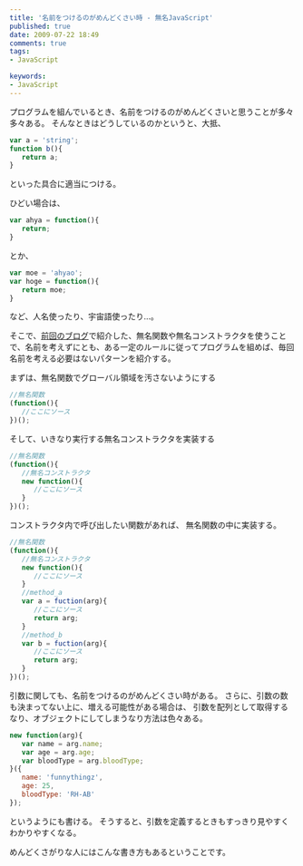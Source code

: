 ```yaml
---
title: '名前をつけるのがめんどくさい時 - 無名JavaScript'
published: true
date: 2009-07-22 18:49
comments: true
tags:
- JavaScript

keywords:
- JavaScript
---
```

プログラムを組んでいるとき、名前をつけるのがめんどくさいと思うことが多々多々ある。
そんなときはどうしているのかというと、大抵、


```JavaScript
var a = 'string';
function b(){
   return a;
}
```

といった具合に適当につける。

ひどい場合は、


```JavaScript
var ahya = function(){
   return;
}
```

とか、


```JavaScript
var moe = 'ahyao';
var hoge = function(){
   return moe;
}
```

など、人名使ったり、宇宙語使ったり…。

そこで、[前回のブログ](http://hiropo.co.uk/archives/168 "前回のブログ")で紹介した、無名関数や無名コンストラクタを使うことで、名前を考えずにとも、ある一定のルールに従ってプログラムを組めば、毎回名前を考える必要はないパターンを紹介する。

まずは、無名関数でグローバル領域を汚さないようにする


```JavaScript
//無名関数
(function(){
   //ここにソース
})();
```

そして、いきなり実行する無名コンストラクタを実装する


```JavaScript
//無名関数
(function(){
   //無名コンストラクタ
   new function(){
      //ここにソース
   }
})();
```

コンストラクタ内で呼び出したい関数があれば、
無名関数の中に実装する。


```JavaScript
//無名関数
(function(){
   //無名コンストラクタ
   new function(){
      //ここにソース
   }
   //method_a
   var a = fuction(arg){
      //ここにソース
      return arg;
   }
   //method_b
   var b = fuction(arg){
      //ここにソース
      return arg;
   }
})();
```

引数に関しても、名前をつけるのがめんどくさい時がある。
さらに、引数の数も決まってない上に、増える可能性がある場合は、
引数を配列として取得するなり、オブジェクトにしてしまうなり方法は色々ある。


```JavaScript
new function(arg){
   var name = arg.name;
   var age = arg.age;
   var bloodType = arg.bloodType;
}({
   name: 'funnythingz',
   age: 25,
   bloodType: 'RH-AB'
});
```


というようにも書ける。
そうすると、引数を定義するときもすっきり見やすくわかりやすくなる。

めんどくさがりな人にはこんな書き方もあるということです。